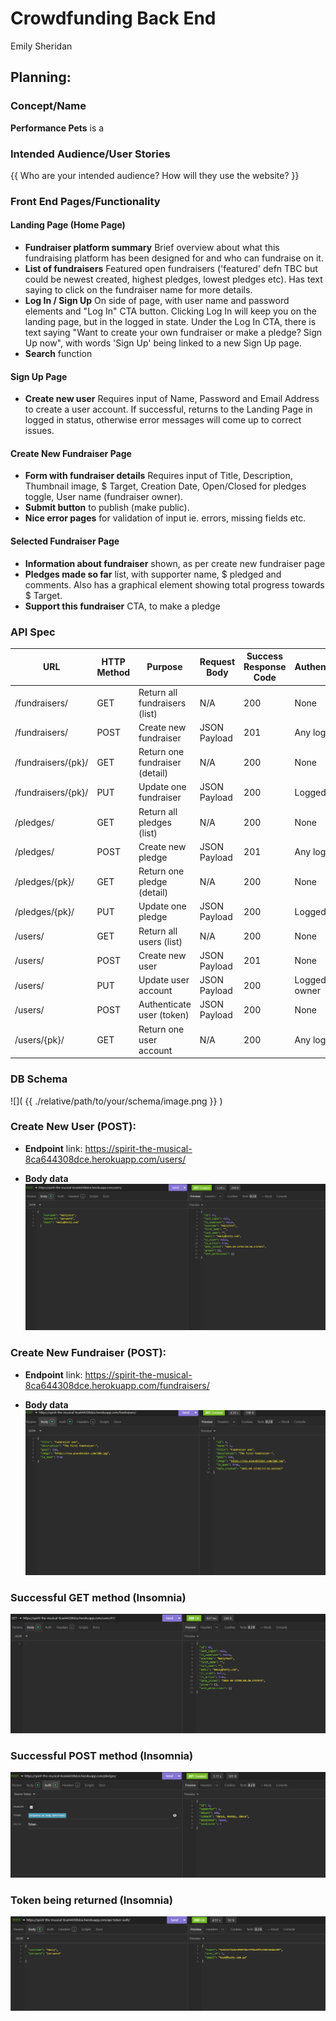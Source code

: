 # Crowdfunding Back End
Emily Sheridan

## Planning:
### Concept/Name
**Performance Pets** is a

### Intended Audience/User Stories
{{ Who are your intended audience? How will they use the website? }}

### Front End Pages/Functionality

#### Landing Page (Home Page)
- **Fundraiser platform summary** Brief overview about what this fundraising platform has been designed for and who can fundraise on it.
- **List of fundraisers** Featured open fundraisers ('featured' defn TBC but could be newest created, highest pledges, lowest pledges etc). Has text saying to click on the fundraiser name for more details.
- **Log In / Sign Up** On side of page, with user name and password elements and "Log In" CTA button. Clicking Log In will keep you on the landing page, but in the logged in state. Under the Log In CTA, there is text saying "Want to create your own fundraiser or make a pledge? Sign Up now", with words 'Sign Up' being linked to a new Sign Up page. 
- **Search** function

#### Sign Up Page
- **Create new user** Requires input of Name, Password and Email Address to create a user account. If successful, returns to the Landing Page in logged in status, otherwise error messages will come up to correct issues.

#### Create New Fundraiser Page
- **Form with fundraiser details** Requires input of Title, Description, Thumbnail image, $ Target, Creation Date, Open/Closed for pledges toggle, User name (fundraiser owner).
- **Submit button** to publish (make public).
- **Nice error pages** for validation of input ie. errors, missing fields etc.

#### Selected Fundraiser Page
- **Information about fundraiser** shown, as per create new fundraiser page
- **Pledges made so far** list, with supporter name, $ pledged and comments. Also has a graphical element showing total progress towards $ Target. 
- **Support this fundraiser** CTA, to make a pledge

### API Spec

| URL                  | HTTP Method | Purpose                         | Request Body | Success Response Code | Authentication/Authorisation |
| -------------------- | ----------- | ------------------------------- | ------------ | --------------------- | ---------------------------- |
| /fundraisers/        | GET         | Return all fundraisers (list)   | N/A          | 200                   | None                         |
| /fundraisers/        | POST        | Create new fundraiser           | JSON Payload | 201                   | Any logged in user           |
| /fundraisers/{pk}/   | GET         | Return one fundraiser (detail)  | N/A          | 200                   | None                         |
| /fundraisers/{pk}/   | PUT         | Update one fundraiser           | JSON Payload | 200                   | Logged in fundraiser owner   |
| /pledges/            | GET         | Return all pledges (list)       | N/A          | 200                   | None                         |
| /pledges/            | POST        | Create new pledge               | JSON Payload | 201                   | Any logged in user           |
| /pledges/{pk}/       | GET         | Return one pledge (detail)      | N/A          | 200                   | None                         |
| /pledges/{pk}/       | PUT         | Update one pledge               | JSON Payload | 200                   | Logged in pledge owner       |
| /users/              | GET         | Return all users (list)         | N/A          | 200                   | None                         |
| /users/              | POST        | Create new user                 | JSON Payload | 201                   | None                         |
| /users/              | PUT         | Update user account             | JSON Payload | 200                   | Logged in user account owner |
| /users/              | POST        | Authenticate user (token)       | JSON Payload | 200                   | None                         |
| /users/{pk}/         | GET         | Return one user account         | N/A          | 200                   | Any logged in user           |


### DB Schema
![]( {{ ./relative/path/to/your/schema/image.png }} )

### Create New User (POST):

- **Endpoint** link: https://spirit-the-musical-8ca644308dce.herokuapp.com/users/

- **Body data**
![](screenshots/create_new_user_screenshot.png)

### Create New Fundraiser (POST):

- **Endpoint** link: https://spirit-the-musical-8ca644308dce.herokuapp.com/fundraisers/

- **Body data**
![](screenshots/create_new_fundraiser_screenshot.png)

### Successful GET method (Insomnia)
![](screenshots/GET_method_success_screenshot.png)

### Successful POST method (Insomnia)
![](screenshots/POST_method_success_screenshot.png)

### Token being returned (Insomnia)
![](screenshots/token_returned_screenshot.png)